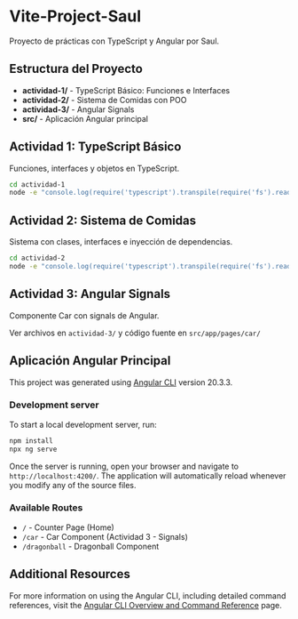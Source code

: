 # Vite-Project-Saul

Proyecto de prácticas con TypeScript y Angular por Saul.

## Estructura del Proyecto

- **actividad-1/** - TypeScript Básico: Funciones e Interfaces
- **actividad-2/** - Sistema de Comidas con POO
- **actividad-3/** - Angular Signals
- **src/** - Aplicación Angular principal

## Actividad 1: TypeScript Básico

Funciones, interfaces y objetos en TypeScript.

```bash
cd actividad-1
node -e "console.log(require('typescript').transpile(require('fs').readFileSync('funciones-interfaces.ts', 'utf8')))" | node
```

## Actividad 2: Sistema de Comidas

Sistema con clases, interfaces e inyección de dependencias.

```bash
cd actividad-2
node -e "console.log(require('typescript').transpile(require('fs').readFileSync('sistema-comidas.ts', 'utf8')))" | node
```

## Actividad 3: Angular Signals

Componente Car con signals de Angular.

Ver archivos en `actividad-3/` y código fuente en `src/app/pages/car/`

## Aplicación Angular Principal

This project was generated using [Angular CLI](https://github.com/angular/angular-cli) version 20.3.3.

### Development server

To start a local development server, run:

```bash
npm install
npx ng serve
```

Once the server is running, open your browser and navigate to `http://localhost:4200/`. The application will automatically reload whenever you modify any of the source files.

### Available Routes

- `/` - Counter Page (Home)
- `/car` - Car Component (Actividad 3 - Signals)
- `/dragonball` - Dragonball Component

## Additional Resources

For more information on using the Angular CLI, including detailed command references, visit the [Angular CLI Overview and Command Reference](https://angular.dev/tools/cli) page.
